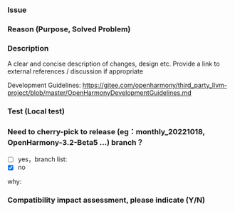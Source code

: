 ### Issue


### Reason (Purpose, Solved Problem)


### Description

A clear and concise description of changes, design etc. Provide a link to external references / discussion if appropriate 

Development Guidelines: https://gitee.com/openharmony/third_party_llvm-project/blob/master/OpenHarmonyDevelopmentGuidelines.md 

### Test (Local test)


### Need to cherry-pick to release (eg：monthly_20221018, OpenHarmony-3.2-Beta5 ...) branch？

- [ ] yes，branch list:
- [x] no

why:

###  Compatibility impact assessment, please indicate (Y/N) 